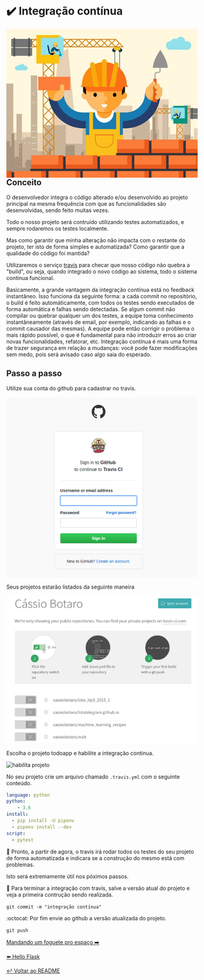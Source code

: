 # :heavy_check_mark: Integração contínua

<p align="center">
  <img style="float: right;" src="/imgs/ci.jpg" alt="continous integration"/>
</p>

## Conceito

O desenvolvedor integra o código alterado e/ou desenvolvido ao projeto principal na mesma frequência com que as funcionalidades são desenvolvidas, sendo feito muitas vezes.

Todo o nosso projeto será contruído utilizando testes automatizados, e sempre rodaremos os testes localmente.

Mas como garantir que minha alteração não impacta com o restante do projeto, ter isto de forma simples e automatizada?
Como garantir que a qualidade do código foi mantida?

Utilizaremos o serviço [travis](https://travis-ci.org/) para checar que nosso código não quebra a "build", ou seja, quando integrado o novo código ao sistema, todo o sistema continua funcional.

Basicamente, a grande vantagem da integração contínua está no feedback instantâneo. Isso funciona da seguinte forma: a cada commit no repositório, o build é feito automáticamente, com todos os testes sendo executados de forma automática e falhas sendo detectadas. Se algum commit não compilar ou quebrar qualquer um dos testes, a equipe toma conhecimento instantâneamente (através de email, por exemplo, indicando as falhas e o commit causador das mesmas). A equipe pode então corrigir o problema o mais rápido possível, o que é fundamental para não introduzir erros ao criar novas funcionalidades, refatorar, etc. Integração contínua é mais uma forma de trazer segurança em relação a mudanças: você pode fazer modificações sem medo, pois será avisado caso algo saia do esperado.

## Passo a passo

Utilize sua conta do github para cadastrar no travis.

![Cadastro no travis](imgs/cadastro_travis.png "Cadastro no travis")

Seus projetos estarão listados da seguinte maneira

![listagem projetos](imgs/projetos_travis.png "projetos travis")

Escolha o projeto todoapp e habilite a integração contínua.

![habilita projeto](imgs/habilitar_travis.png "habilitar travis")

No seu projeto crie um arquivo chamado `.travis.yml` com o seguinte conteúdo.

```yaml
language: python
python:
    - 3.6
install:
  - pip install -U pipenv
  - pipenv install --dev
script:
  - pytest
```

:tada: Pronto, a partir de agora, o travis irá rodar todos os testes do seu projeto de forma automatizada e indicara se a construção do mesmo está com problemas.

Isto será extremamente útil nos póximos passos.

:floppy_disk: Para terminar a integração com travis, salve a versão atual do projeto e veja a primeira contrução sendo realizada.

`git commit -m "integração contínua"`

:octocat: Por fim envie ao github a versão atualizada do projeto.

`git push`

[Mandando um foguete pro espaço :arrow_right:](deploy.md)

[:arrow_left: Hello Flask](hello_flask.md)

[:leftwards_arrow_with_hook: Voltar ao README ](README.md)

